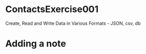 # ContactsExercise001
Create, Read and Write Data in Various Formats - JSON, csv, db 

# Adding a note